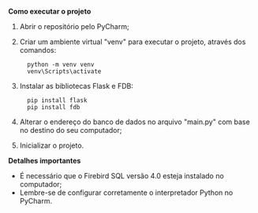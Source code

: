 **Como executar o projeto**

1. Abrir o repositório pelo PyCharm;

2. Criar um ambiente virtual "venv" para executar o projeto, através dos comandos:
   ```
     python -m venv venv
     venv\Scripts\activate
   ```

3. Instalar as bibliotecas Flask e FDB:
   ```
     pip install flask
     pip install fdb
   ```

4. Alterar o endereço do banco de dados no arquivo "main.py" com base no destino do seu computador;

5. Inicializar o projeto.

**Detalhes importantes**
- É necessário que o Firebird SQL versão 4.0 esteja instalado no computador;
- Lembre-se de configurar corretamente o interpretador Python no PyCharm.
